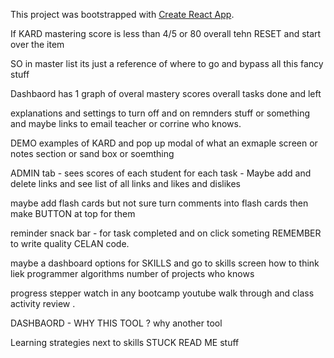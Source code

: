 This project was bootstrapped with [Create React App](https://github.com/facebookincubator/create-react-app).

If KARD mastering score is less than 4/5 or 80 overall tehn RESET and start over the item

SO in master list its just a reference of where to go and bypass all this fancy stuff

Dashbaord
has 1 graph of overal mastery scores
overall tasks done and left

explanations and settings to turn off and on remnders stuff or something
and maybe links to email teacher or corrine who knows.

DEMO examples of KARD and pop up modal of what an exmaple screen or notes section or sand box or soemthing

ADMIN tab - sees scores of each student for each task - Maybe add and delete links and see list of all links and likes and dislikes

maybe add flash cards but not sure
turn comments into flash cards then make BUTTON at top for them

reminder snack bar - for task completed and on click someting REMEMBER to write quality CELAN code.

maybe a dashboard options for SKILLS and go to skills screen how to think liek programmer algorithms number of projects who knows

progress stepper
watch in any bootcamp youtube walk through and class activity review .

DASHBAORD - WHY THIS TOOL ? why another tool

Learning strategies next to skills
STUCK READ ME stuff
